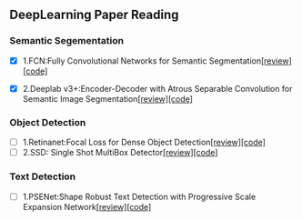 ## DeepLearning Paper Reading

### Semantic Segementation
- [x] 1.FCN:Fully Convolutional Networks for Semantic Segmentation[[review]](https://github.com/FanShuixing/DeepLearning/blob/master/Paper_Reading/review/FCN.md)[[code]](https://github.com/FanShuixing/DeepLearning/tree/master/Semantic%20Segmentation/FCN)

- [x] 2.Deeplab v3+:Encoder-Decoder with Atrous Separable Convolution for Semantic Image Segmentation[[review]](https://github.com/FanShuixing/DeepLearning/blob/master/Paper_Reading/review/Deeplab%20V3%2B.md)[[code]](https://github.com/FanShuixing/DeepLearning/tree/master/Semantic%20Segmentation/Deeplab_v3)

### Object Detection
- [ ] 1.Retinanet:Focal Loss for Dense Object Detection[[review]]()[[code]]()
- [ ] 2.SSD: Single Shot MultiBox Detector[[review]]()[[code]]()
### Text Detection
- [ ] 1.PSENet:Shape Robust Text Detection with Progressive Scale Expansion Network[[review]](https://github.com/FanShuixing/DeepLearning/blob/master/Paper_Reading/review/SPENet.md)[[code]]()
